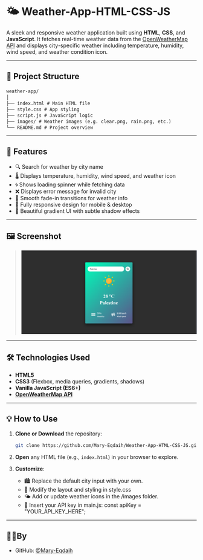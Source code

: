 ﻿# 🌤️ Weather-App-HTML-CSS-JS

A sleek and responsive weather application built using **HTML**, **CSS**, and **JavaScript**. It fetches real-time weather data from the [OpenWeatherMap API](https://openweathermap.org/) and displays city-specific weather including temperature, humidity, wind speed, and weather condition icon.

---

## 🔧 Project Structure
```
weather-app/
│
├── index.html # Main HTML file
├── style.css # App styling
├── script.js # JavaScript logic
├── images/ # Weather images (e.g. clear.png, rain.png, etc.)
└── README.md # Project overview
```
---
## 🚀 Features

- 🔍 Search for weather by city name
- 🌡️ Displays temperature, humidity, wind speed, and weather icon
- 🌀 Shows loading spinner while fetching data
- ❌ Displays error message for invalid city
- 🎨 Smooth fade-in transitions for weather info
- 📱 Fully responsive design for mobile & desktop
- 🎁 Beautiful gradient UI with subtle shadow effects

---

## 🖼️ Screenshot

> ![Weather App Screenshot](screenshot.png)

---

## 🛠️ Technologies Used

- **HTML5**
- **CSS3** (Flexbox, media queries, gradients, shadows)
- **Vanilla JavaScript (ES6+)**
- **[OpenWeatherMap API](https://openweathermap.org/)**

---

## 💡 How to Use

1. **Clone or Download** the repository:

   ```bash
   git clone https://github.com/Mary-Eqdaih/Weather-App-HTML-CSS-JS.git

   ```
2. **Open** any HTML file (e.g., `index.html`) in your browser to explore.

3. **Customize**:
   - 🏙️ Replace the default city input with your own.
   - 🎨 Modify the layout and styling in style.css
   - 🌤️ Add or update weather icons in the /images folder.
   - 🔑 Insert your API key in main.js: const apiKey = "YOUR_API_KEY_HERE";

---   

## 🙋‍♀️By
- GitHub: [@Mary-Eqdaih](https://github.com/Mary-eqdaih)

